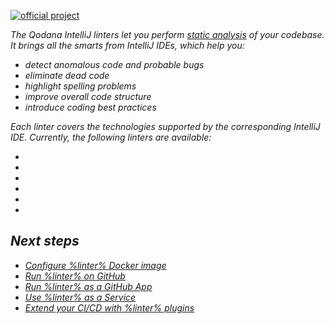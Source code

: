 [//]: # (title: Qodana IntelliJ)

[![official project](https://jb.gg/badges/official-flat-square.svg)](https://confluence.jetbrains.com/display/ALL/JetBrains+on+GitHub)

<var name="linter" value="Qodana IntelliJ"/>

<note>

<include src="lib_qd.xml" include-id="supported-techs">
    <var name="linter" value="Qodana IntelliJ"/>
    </include>

</note>

The Qodana IntelliJ linters let you perform [static analysis](https://en.wikipedia.org/wiki/Static_program_analysis) of your codebase. It brings all the smarts from IntelliJ IDEs, which help you: 

- detect anomalous code and probable bugs
- eliminate dead code 
- highlight spelling problems
- improve overall code structure
- introduce coding best practices

Each linter covers the technologies supported by the corresponding IntelliJ IDE. Currently, the following linters are available:
- [](qodana-jvm.md)
- [](qodana-jvm-community.md)
- [](qodana-android.md)
- [](qodana-php.md)
- [](qodana-python.md)
- [](qodana-go.md)


<tip>

<include src="lib_qd.xml" include-id="qodana-playground-tip">
    <var name="qodana-playground-url" value="https://qodana.teamcity.com/project/Hosted_Root_Java?mode=builds#all-projects"/>
    <var name="linter" value="Qodana IntelliJ linters"/>
</include>

</tip>

## Next steps

- <a href="qodana-intellij-docker-readme.md">Configure %linter% Docker image</a>
- <a href="qodana-intellij-github-action.md">Run %linter% on GitHub</a>
- <a href="qodana-intellij-github-application.md">Run %linter% as a GitHub App</a>
- <a href="service.md">Use %linter% as a Service</a>
- <a href="ci.md">Extend your CI/CD with %linter% plugins</a>
